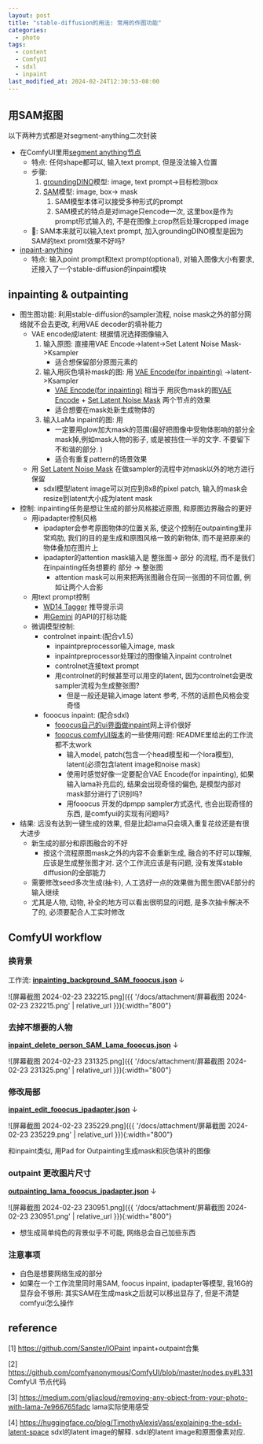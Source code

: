```yaml
---
layout: post
title: "stable-diffusion的用法: 常用的作图功能"
categories:
  - photo
tags:
  - content
  - ComfyUI
  - sdxl
  - inpaint
last_modified_at: 2024-02-24T12:30:53-08:00
---
```

## 用SAM抠图

以下两种方式都是对segment-anything二次封装
- 在ComfyUI里用[segment anything节点](https://github.com/storyicon/comfyui_segment_anything) 
	- 特点: 任何shape都可以, 输入text prompt, 但是没法输入位置
	- 步骤: 
		1. [groundingDINO](https://github.com/IDEA-Research/GroundingDINO)模型: image, text prompt->目标检测box
		2. [SAM](https://github.com/facebookresearch/segment-anything)模型: image, box-> mask
			1. SAM模型本体可以接受多种形式的prompt
			2. SAM模式的特点是对image只encode一次, 这里box是作为prompt形式输入的, 不是在图像上crop然后处理cropped image
	- 🤔️: SAM本来就可以输入text prompt, 加入groundingDINO模型是因为SAM的text promt效果不好吗?
- [inpaint-anything](https://github.com/geekyutao/Inpaint-Anything)
	- 特点: 输入point prompt和text prompt(optional), 对输入图像大小有要求, 还接入了一个stable-diffusion的inpaint模块

## inpainting & outpainting


- 图生图功能: 利用stable-diffusion的sampler流程, noise mask之外的部分网络就不会去更改, 利用VAE decoder的填补能力
	- VAE encode成latent: 根据情况选择图像输入
		1.  输入原图: 直接用VAE Encode->latent->Set Latent Noise Mask->Ksampler
			- 适合想保留部分原图元素的
		2. 输入用灰色填补mask的图: 用 [VAE Encode(for inpainting)](https://blenderneko.github.io/ComfyUI-docs/Core%20Nodes/Latent/inpaint/VAEEncodeForInpainting/) ->latent->Ksampler
			-  [VAE Encode(for inpainting)](https://blenderneko.github.io/ComfyUI-docs/Core%20Nodes/Latent/inpaint/VAEEncodeForInpainting/) 相当于 用灰色mask的图[VAE Encode](https://blenderneko.github.io/ComfyUI-docs/Core%20Nodes/Latent/VAEEncode/) + [Set Latent Noise Mask](https://blenderneko.github.io/ComfyUI-docs/Core%20Nodes/Latent/inpaint/SetLatentNoiseMask/) 两个节点的效果
			- 适合想要在mask处新生成物体的
		4. 输入LaMa inpaint的图: 用 
			- 一定要用glow加大mask的范围(最好把图像中受物体影响的部分全mask掉,例如mask人物的影子, 或是被挡住一半的文字. 不要留下不和谐的部分. )
			- 适合有重复pattern的场景效果
	- 用 [Set Latent Noise Mask](https://blenderneko.github.io/ComfyUI-docs/Core%20Nodes/Latent/inpaint/SetLatentNoiseMask/) 在做sampler的流程中对mask以外的地方进行保留
		- sdxl模型latent image可以对应到8x8的pixel patch, 输入的mask会resize到latent大小成为latent mask
- 控制: inpainting任务是想让生成的部分风格接近原图, 和原图边界融合的更好
	- 用ipadapter控制风格
		- ipadapter会参考原图物体的位置关系, 使这个控制在outpainting里非常鸡肋, 我们的目的是生成和原图风格一致的新物体, 而不是把原来的物体叠加在图片上
		- ipadapter的attention mask输入是 整张图-> 部分 的流程, 而不是我们在inpainting任务想要的 部分 -> 整张图
			- attention mask可以用来把两张图融合在同一张图的不同位置, 例如让两个人合影
	- 用text prompt控制
		- [WD14 Tagger](https://github.com/pythongosssss/ComfyUI-WD14-Tagger) 推导提示词
		- 用[Gemini](https://github.com/ZHO-ZHO-ZHO/ComfyUI-Gemini) 的API的打标功能
	- 微调模型控制:
		- controlnet inpaint:(配合v1.5)
			- inpaintpreprocessor输入image, mask
			-  inpaintpreprocessor处理过的图像输入inpaint controlnet
			- controlnet连接text prompt
			- 用controlnet的时候甚至可以用空的latent, 因为controlnet会更改sampler流程为生成整张图?
				- 但是一般还是输入image latent 参考, 不然的话颜色风格会变奇怪
		- fooocus inpaint: (配合sdxl)
			- [fooocus自己的ui界面做inpaint](https://github.com/lllyasviel/Fooocus/discussions/414)网上评价很好
			- [fooocus comfyUI版本](https://github.com/Acly/comfyui-inpaint-nodes)的一些使用问题: README里给出的工作流都不太work
				- 输入model, patch(包含一个head模型和一个lora模型), latent(必须包含latent image和noise mask)
				- 使用时感觉好像一定要配合VAE Encode(for inpainting), 如果输入lama补充后的, 结果会出现奇怪的偏色, 是模型内部对mask部分进行了识别吗? 
				- 用fooocus 开发的dpmpp sampler方式迭代, 也会出现奇怪的东西, 是comfyui的实现有问题吗?
- 结果: 远没有达到一键生成的效果, 但是比起lama只会填入重复花纹还是有很大进步
	- 新生成的部分和原图融合的不好
		- 按这个流程原图mask之外的内容不会重新生成, 融合的不好可以理解, 应该是生成整张图才对. 这个工作流应该是有问题, 没有发挥stable diffusion的全部能力
	- 需要修改seed多次生成(抽卡), 人工选好一点的效果做为图生图VAE部分的输入继续
	- 尤其是人物, 动物, 补全的地方可以看出很明显的问题, 是多次抽卡解决不了的, 必须要配合人工实时修改

## ComfyUI workflow
### 换背景

工作流: [**inpainting_background_SAM_fooocus.json**](https://gist.github.com/roshameow/041450c340e56d39f12c93bd7d2d8606#file-inpainting_background_sam_fooocus-json) $\downarrow$ 

![屏幕截图 2024-02-23 232215.png]({{ '/docs/attachment/屏幕截图 2024-02-23 232215.png' | relative_url }}){:width="800"}
### 去掉不想要的人物

[**inpaint_delete_person_SAM_Lama_fooocus.json**](https://gist.github.com/roshameow/041450c340e56d39f12c93bd7d2d8606#file-inpaint_delete_person_sam_lama_fooocus-json) $\downarrow$

![屏幕截图 2024-02-23 231325.png]({{ '/docs/attachment/屏幕截图 2024-02-23 231325.png' | relative_url }}){:width="800"}

### 修改局部

[**inpaint_edit_fooocus_ipadapter.json**](https://gist.github.com/roshameow/041450c340e56d39f12c93bd7d2d8606#file-inpaint_edit_fooocus_ipadapter-json) $\downarrow$ 

![屏幕截图 2024-02-23 235229.png]({{ '/docs/attachment/屏幕截图 2024-02-23 235229.png' | relative_url }}){:width="800"}

和inpaint类似, 用Pad for Outpainting生成mask和灰色填补的图像

### outpaint 更改图片尺寸

[**outpainting_lama_fooocus_ipadapter.json**](https://gist.github.com/roshameow/041450c340e56d39f12c93bd7d2d8606#file-outpainting_lama_fooocus_ipadapter-json) $\downarrow$ 


![屏幕截图 2024-02-23 230951.png]({{ '/docs/attachment/屏幕截图 2024-02-23 230951.png' | relative_url }}){:width="800"}

- 想生成简单纯色的背景似乎不可能, 网络总会自己加些东西

### 注意事项

- 白色是想要网络生成的部分
- 如果在一个工作流里同时用SAM, foocus inpaint, ipadapter等模型, 我16G的显存会不够用: 其实SAM在生成mask之后就可以移出显存了, 但是不清楚comfyui怎么操作


## reference 

[1] https://github.com/Sanster/IOPaint inpaint+outpaint合集

[2] https://github.com/comfyanonymous/ComfyUI/blob/master/nodes.py#L331 ComfyUI 节点代码

[3] https://medium.com/gliacloud/removing-any-object-from-your-photo-with-lama-7e966765fadc lama实际使用感受

[4] https://huggingface.co/blog/TimothyAlexisVass/explaining-the-sdxl-latent-space sdxl的latent image的解释. sdxl的latent image和原图像素对应. 